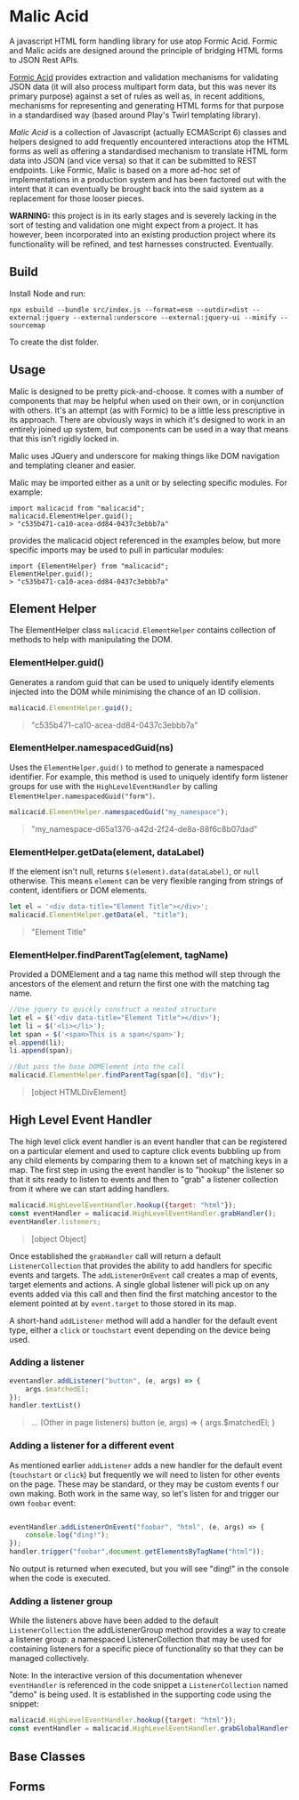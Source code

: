 # Malic Acid

A javascript HTML form handling library for use atop Formic Acid. Formic and
Malic acids are designed around the principle of
bridging HTML forms to JSON Rest APIs.

[Formic Acid](https://github.com/FatConan/formic-acid) provides extraction and
validation mechanisms for validating JSON data (it will also process multipart
form data, but this was never its primary purpose)
against a set of rules as well as, in recent additions, mechanisms for
representing and generating HTML forms for that purpose in
a standardised way (based around Play's Twirl templating library).

*Malic Acid* is a collection of Javascript (actually ECMAScript 6) classes and
helpers designed to add frequently encountered interactions atop the HTML forms
as well as offering a standardised mechanism to translate HTML form data into
JSON (and vice versa) so that it can be submitted to REST endpoints. Like
Formic, Malic is based on a more ad-hoc set of implementations in a production
system and has been factored out with the intent that it can eventually be
brought back into the said system as a replacement for those looser pieces.

**WARNING:** this project is in its early stages and is severely lacking in the
sort of testing and validation one might expect from a project. It has however,
been incorporated into an existing production project where its functionality
will be refined, and test harnesses constructed. Eventually.

## Build

Install Node and run:

```
npx esbuild --bundle src/index.js --format=esm --outdir=dist --external:jquery --external:underscore --external:jquery-ui --minify --sourcemap
```

To create the dist folder.

## Usage

Malic is designed to be pretty pick-and-choose. It comes with a number of
components that may be helpful when used on their own, or in conjunction
with others. It's an attempt (as with Formic) to be a little less prescriptive
in its approach. There are obviously ways in which it's designed to work in an
entirely joined up system, but components can be used in a way that means that
this isn't rigidly locked in.

Malic uses JQuery and underscore for making things like DOM navigation and
templating cleaner and easier.

Malic may be imported either as a unit or by selecting specific modules. For example:

```
import malicacid from "malicacid";
malicacid.ElementHelper.guid();
> "c535b471-ca10-acea-dd84-0437c3ebbb7a"
```
provides the malicacid object referenced in the examples below, but more specific imports may be used to pull in 
particular modules:

```
import {ElementHelper} from "malicacid";
ElementHelper.guid();
> "c535b471-ca10-acea-dd84-0437c3ebbb7a"
```

## Element Helper

The ElementHelper class `malicacid.ElementHelper` contains collection of methods
to help with manipulating the DOM.

### ElementHelper.guid()

Generates a random guid that can be used to uniquely identify elements injected
into the DOM while minimising the chance of an ID collision.

```javascript
malicacid.ElementHelper.guid();
```

> "c535b471-ca10-acea-dd84-0437c3ebbb7a"

### ElementHelper.namespacedGuid(ns)

Uses the `ElementHelper.guid()` to method to generate a namespaced identifier. For example, this method is used to 
uniquely identify form listener groups for use with the `HighLevelEventHandler` by calling `ElementHelper.namespacedGuid("form")`.

```javascript
malicacid.ElementHelper.namespacedGuid("my_namespace");
```

> "my_namespace-d65a1376-a42d-2f24-de8a-88f6c8b07dad"

### ElementHelper.getData(element, dataLabel)

If the element isn't null, returns `$(element).data(dataLabel)`, or `null`
otherwise. This means `element` can be very flexible ranging from strings of content, identifiers or DOM elements.

```javascript
let el = '<div data-title="Element Title"></div>';
malicacid.ElementHelper.getData(el, "title");
```

> "Element Title"

### ElementHelper.findParentTag(element, tagName)

Provided a DOMElement and a tag name this method will step through the ancestors of the element and return the first 
one with the matching tag name. 

```javascript
//Use jquery to quickly construct a nested structure
let el = $('<div data-title="Element Title"></div>');
let li = $('<li></li>');
let span = $('<span>This is a span</span>');
el.append(li);
li.append(span);

//But pass the base DOMElement into the call
malicacid.ElementHelper.findParentTag(span[0], "div"); 
```

> [object HTMLDivElement]


## High Level Event Handler

The high level click event handler is an event handler that can be registered on a particular element and used to 
capture click events bubbling up from any child elements by comparing them to a known set of matching keys in a map. 
The first step in using the event handler is to "hookup" the listener so that it sits ready to listen to events and 
then to "grab" a listener collection from it where we can start adding handlers.

```javascript
malicacid.HighLevelEventHandler.hookup({target: "html"});
const eventHandler = malicacid.HighLevelEventHandler.grabHandler();
eventHandler.listeners;
```

> [object Object]

Once established the `grabHandler` call will return a default `ListenerCollection` that provides the ability to add 
handlers for specific events and targets. The `addListenerOnEvent` call creates a map of events, target elements 
and actions. A single global listener will pick up on any events added via this call and then find the first 
matching ancestor to the element pointed at by `event.target` to those stored in its map.

A short-hand `addListener` method will add a handler for the default event type, either a `click` or `touchstart` event
depending on the device being used.

### Adding a listener

```javascript
eventandler.addListener("button", (e, args) => {
    args.$matchedEl;
});
handler.textList()
```

> ... (Other in page listeners)
> button
>(e, args) => {
>args.$matchedEl;
>}


### Adding a listener for a different event

As mentioned earlier `addListener` adds a new handler for the default event (`touchstart` or `click`) but frequently we 
will need to listen for other events on the page. These may be standard, or they may be custom events f our own making. 
Both work in the same way, so let's listen for and trigger our own `foobar` event:

```javascript

eventHandler.addListenerOnEvent("foobar", "html", (e, args) => {
    console.log("ding!");
});
handler.trigger("foobar",document.getElementsByTagName("html"));
```
No output is returned when executed, but you will see "ding!" in the console when the code is executed.

### Adding a listener group

While the listeners above have been added to the default `ListenerCollection` the addListenerGroup method provides a way
to create a listener group: a namespaced ListenerCollection that may be used for containing listeners for a specific
piece of functionality so that they can be managed collectively.

Note: In the interactive version of this documentation whenever `eventHandler` is referenced in the code snippet a 
`ListenerCollection` named "demo" is being used. It is established in the supporting code using the snippet:

````javascript 
malicacid.HighLevelEventHandler.hookup({target: "html"});
const eventHandler = malicacid.HighLevelEventHandler.grabGlobalHandler().addListenerGroup("demo");
````



## Base Classes

## Forms

